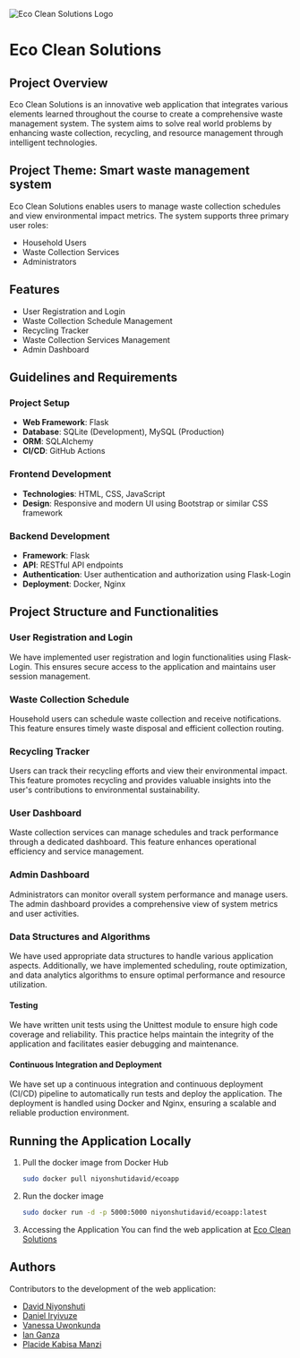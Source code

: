 ![Eco Clean Solutions Logo](https://github.com/Daniel-IRYIVUZE/Eco_clean_Solutions/assets/144002340/67b875b1-bd14-46c2-8bc9-8bfde43f6c03)

# Eco Clean Solutions

## Project Overview
Eco Clean Solutions is an innovative web application that integrates various elements learned throughout the course to create a comprehensive waste management system. The system aims to solve real world problems by enhancing waste collection, recycling, and resource management through intelligent technologies.

## Project Theme: Smart waste management system
Eco Clean Solutions enables users to manage waste collection schedules and view environmental impact metrics. The system supports three primary user roles:

- Household Users
- Waste Collection Services
- Administrators

## Features

- User Registration and Login
- Waste Collection Schedule Management
- Recycling Tracker
- Waste Collection Services Management
- Admin Dashboard

## Guidelines and Requirements

### Project Setup
- **Web Framework**: Flask
- **Database**: SQLite (Development), MySQL (Production)
- **ORM**: SQLAlchemy
- **CI/CD**: GitHub Actions

### Frontend Development
- **Technologies**: HTML, CSS, JavaScript
- **Design**: Responsive and modern UI using Bootstrap or similar CSS framework

### Backend Development
- **Framework**: Flask
- **API**: RESTful API endpoints
- **Authentication**: User authentication and authorization using Flask-Login
- **Deployment**: Docker, Nginx

## Project Structure and Functionalities

### User Registration and Login
We have implemented user registration and login functionalities using Flask-Login. This ensures secure access to the application and maintains user session management.

### Waste Collection Schedule
Household users can schedule waste collection and receive notifications. This feature ensures timely waste disposal and efficient collection routing.

### Recycling Tracker
Users can track their recycling efforts and view their environmental impact. This feature promotes recycling and provides valuable insights into the user's contributions to environmental sustainability.

### User Dashboard
Waste collection services can manage schedules and track performance through a dedicated dashboard. This feature enhances operational efficiency and service management.

### Admin Dashboard
Administrators can monitor overall system performance and manage users. The admin dashboard provides a comprehensive view of system metrics and user activities.

### Data Structures and Algorithms
We have used appropriate data structures to handle various application aspects. Additionally, we have implemented scheduling, route optimization, and data analytics algorithms to ensure optimal performance and resource utilization.

#### Testing
We have written unit tests using the Unittest module to ensure high code coverage and reliability. This practice helps maintain the integrity of the application and facilitates easier debugging and maintenance.

#### Continuous Integration and Deployment
We have set up a continuous integration and continuous deployment (CI/CD) pipeline to automatically run tests and deploy the application. The deployment is handled using Docker and Nginx, ensuring a scalable and reliable production environment.

## Running the Application Locally
1. Pull the docker image from Docker Hub
   ```bash
   sudo docker pull niyonshutidavid/ecoapp
   ```
2. Run the docker image
   ```bash
   sudo docker run -d -p 5000:5000 niyonshutidavid/ecoapp:latest
   ```
3. Accessing the Application
   You can find the web application at [Eco Clean Solutions](https://www.davidniyonshuti.tech/)

## Authors
Contributors to the development of the web application:

- [David Niyonshuti](mailto:d.niyonshuti@alustudent.com)
- [Daniel Iryivuze](mailto:d.iryivuze@alustudent.com)
- [Vanessa Uwonkunda](mailto:v.uwonkunda@alustudent.com)
- [Ian Ganza](mailto:i.ganza@alustudent.com)
- [Placide Kabisa Manzi](mailto:p.imanzi@alustudent.com)
